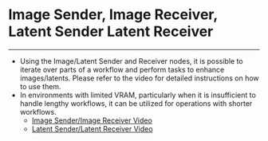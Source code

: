 # Image Sender, Image Receiver, Latent Sender Latent Receiver
-----

* Using the Image/Latent Sender and Receiver nodes, it is possible to iterate over parts of a workflow and perform tasks to enhance images/latents. Please refer to the video for detailed instructions on how to use them.
* In environments with limited VRAM, particularly when it is insufficient to handle lengthy workflows, it can be utilized for operations with shorter workflows.
    * [Image Sender/Image Receiver Video](https://www.youtube.com/watch?v=AccoxDZIg3Y)
    * [Latent Sender/Latent Receiver Video](https://www.youtube.com/watch?v=8Qh5n3hTUcg)

